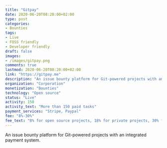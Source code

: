 ```yaml
---
title: "Gitpay"
date: 2020-06-20T08:20:00+02:00
type: post
categories:
- Bounties
tags:
- Live
- FOSS friendly
- Developer friendly
draft: false
images:
- /images/gitpay.png
comments: true
lastmod: 2020-06-20T08:20:00+02:00
link: "https://gitpay.me"
description: "An issue bounty platform for Git-powered projects with an integrated payment system."
organization: "Corporation"
monetization: "Bounties"
technology: "Open source"
status: "Live"
activity: 150
activity_text: "More than 150 paid tasks"
payment_services: "Stripe, Paypal"
fee: "8%-30%"
fee_text: "8% for open source projects, 18% for private projects, 30% for support"
---
```


An issue bounty platform for Git-powered projects with an integrated payment system.<!--more-->


